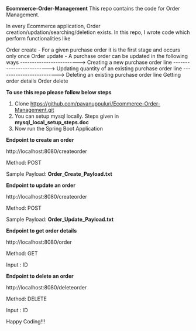 **Ecommerce-Order-Management**
This repo contains the code for Order Management.

In every Ecommerce application, Order creation/updation/searching/deletion exists.
In this repo, I wrote code which perform functionalities like

Order create - For a given purchase order it is the first stage and occurs only once
Order update - A purchase order can be updated in the following ways
-------------------------> Creating a new purchase order line
-------------------------> Updating quantity of an existing purchase order line
-------------------------> Deleting an existing purchase order line
Getting order details
Order delete

**To use this repo please follow below steps**

1. Clone https://github.com/pavanuppuluri/Ecommerce-Order-Management.git
2. You can setup mysql locally. Steps given in **mysql_local_setup_steps.doc**
3. Now run the Spring Boot Application


**Endpoint to create an order**

http://localhost:8080/createorder

Method:           POST

Sample Payload:   **Order_Create_Payload.txt**


**Endpoint to update an order**

http://localhost:8080/createorder


Method:           POST

Sample Payload:   **Order_Update_Payload.txt**

**Endpoint to get order details**

http://localhost:8080/order

Method:           GET

Input :           ID

**Endpoint to delete an order**

http://localhost:8080/deleteorder

Method:           DELETE

Input :           ID


Happy Coding!!!

